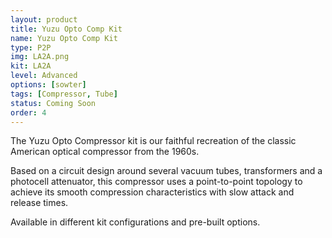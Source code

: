 ```yaml
---
layout: product
title: Yuzu Opto Comp Kit
name: Yuzu Opto Comp Kit
type: P2P
img: LA2A.png
kit: LA2A
level: Advanced
options: [sowter]
tags: [Compressor, Tube]
status: Coming Soon
order: 4
---
```


The Yuzu Opto Compressor kit is our faithful recreation of the classic American optical compressor from the 1960s.

Based on a circuit design around several vacuum tubes, transformers and a photocell attenuator, this compressor uses a point-to-point topology to achieve its smooth compression characteristics with slow attack and release times.

Available in different kit configurations and pre-built options.
